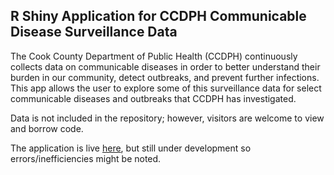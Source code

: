 ﻿## R Shiny Application for CCDPH Communicable Disease Surveillance Data

The Cook County Department of Public Health (CCDPH) continuously collects data on communicable diseases in order to better understand their burden in our community, detect outbreaks, and prevent further infections. This app allows the user to explore some of this surveillance data for select communicable diseases and outbreaks that CCDPH has investigated. 

Data is not included in the repository; however, visitors are welcome to view and borrow code.

The application is live [here](https://ccdphcd.shinyapps.io/cd-surveillance/), but still under development so errors/inefficiencies might be noted. 


